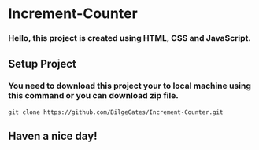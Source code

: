 # Increment-Counter

###  Hello, this project is created using HTML, CSS and JavaScript.

## Setup Project

### You need to download this project your to local machine using this command or you can download zip file.

    git clone https://github.com/BilgeGates/Increment-Counter.git


## Haven a nice day!

